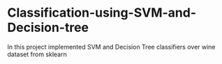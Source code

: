# Classification-using-SVM-and-Decision-tree
In this project implemented SVM and Decision Tree classifiers over wine dataset from sklearn
